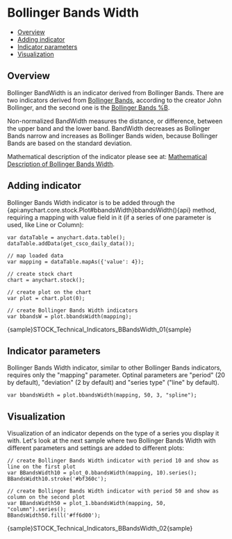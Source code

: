 # Bollinger Bands Width

* [Overview](#overview)
* [Adding indicator](#adding_indicator)
* [Indicator parameters](#indicator_parameters)
* [Visualization](#visualization)


## Overview

Bollinger BandWidth is an indicator derived from Bollinger Bands. There are two indicators derived from [Bollinger Bands](Bollinger_Bands), according to the creator John Bollinger, and the second one is the [Bollinger Bands %B](Bollinger_Bands_B).

Non-normalized BandWidth measures the distance, or difference, between the upper band and the lower band. BandWidth decreases as Bollinger Bands narrow and increases as Bollinger Bands widen, because Bollinger Bands are based on the standard deviation.

Mathematical description of the indicator please see at: [Mathematical Description of Bollinger Bands Width](Mathematical_Description).


## Adding indicator


Bollinger Bands Width indicator is to be added through the {api:anychart.core.stock.Plot#bbandsWidth}bbandsWidth(){api} method, requiring a mapping with value field in it (if a series of one parameter is used, like Line or Column):

```
var dataTable = anychart.data.table();
dataTable.addData(get_csco_daily_data());

// map loaded data
var mapping = dataTable.mapAs({'value': 4});

// create stock chart
chart = anychart.stock();

// create plot on the chart
var plot = chart.plot(0);

// create Bollinger Bands Width indicators
var bbandsW = plot.bbandsWidth(mapping);
```

{sample}STOCK\_Technical\_Indicators\_BBandsWidth\_01{sample}


## Indicator parameters

Bollinger Bands Width indicator, similar to other Bollinger Bands indicators, requires only the "mapping" parameter. Optinal parameters are "period" (20 by default), "deviation" (2 by default) and "series type" ("line" by default).

```
var bbandsWidth = plot.bbandsWidth(mapping, 50, 3, "spline");
```

## Visualization

Visualization of an indicator depends on the type of a series you display it with. Let's look at the next sample where two Bollinger Bands Width with different parameters and settings are added to different plots:

```
// create Bollinger Bands Width indicator with period 10 and show as line on the first plot
var BBandsWidth10 = plot_0.bbandsWidth(mapping, 10).series();
BBandsWidth10.stroke('#bf360c');

// create Bollinger Bands Width indicator with period 50 and show as column on the second plot
var BBandsWidth50 = plot_1.bbandsWidth(mapping, 50, "column").series();
BBandsWidth50.fill('#ff6d00');
```

{sample}STOCK\_Technical\_Indicators\_BBandsWidth\_02{sample}